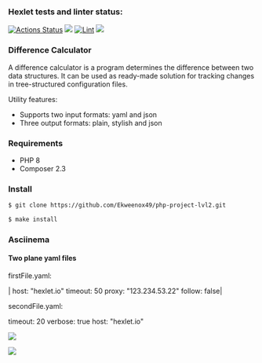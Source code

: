 ### Hexlet tests and linter status:
[![Actions Status](https://github.com/Ekweenox49/php-project-lvl2/workflows/hexlet-check/badge.svg)](https://github.com/Ekweenox49/php-project-lvl2/actions)
<a href="https://codeclimate.com/github/Ekweenox49/php-project-lvl2/maintainability"><img src="https://api.codeclimate.com/v1/badges/5ef1b99eb1fa4d881ca4/maintainability" /></a>
[![Lint](https://github.com/Ekweenox49/php-project-lvl2/actions/workflows/lint.yml/badge.svg?branch=main)](https://github.com/Ekweenox49/php-project-lvl2/actions/workflows/lint.yml)
<a href="https://codeclimate.com/github/Ekweenox49/php-project-lvl2/test_coverage"><img src="https://api.codeclimate.com/v1/badges/5ef1b99eb1fa4d881ca4/test_coverage" /></a>

### Difference Calculator
A difference calculator is a program determines the difference between two data structures. It can be used as ready-made solution for tracking changes in tree-structured configuration files.

Utility features:

-   Supports two input formats: yaml and json
-   Three output formats: plain, stylish and json

### Requirements
-   PHP 8
-   Composer 2.3

### Install
```sh
$ git clone https://github.com/Ekweenox49/php-project-lvl2.git

$ make install
```

### Asciinema
#### Two plane yaml files
firstFile.yaml:

| host: "hexlet.io"
timeout: 50
proxy: "123.234.53.22"
follow: false|

secondFile.yaml:

timeout: 20
verbose: true
host: "hexlet.io"

<a href="https://asciinema.org/a/pafju3qvmnEbgM3T8ah7Oa62M" target="_blank"><img src="https://asciinema.org/a/pafju3qvmnEbgM3T8ah7Oa62M.svg" /></a>

<a href="https://asciinema.org/a/LiYyOijOhtWMiGExFaawxYmXO" target="_blank"><img src="https://asciinema.org/a/LiYyOijOhtWMiGExFaawxYmXO.svg" /></a>
